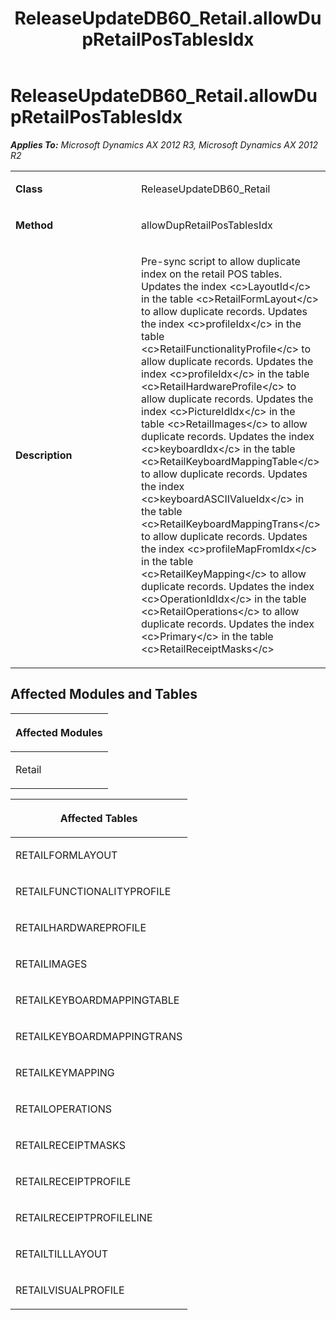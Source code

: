 ﻿---
title: ReleaseUpdateDB60_Retail.allowDupRetailPosTablesIdx
TOCTitle: ReleaseUpdateDB60_Retail.allowDupRetailPosTablesIdx
ms:assetid: 94586e67-9025-fd71-6d96-bd12c315a269
ms:mtpsurl: https://msdn.microsoft.com/en-us/library/JJ686145(v=AX.60)
ms:contentKeyID: 49709849
ms.date: 05/18/2015
mtps_version: v=AX.60
---

# ReleaseUpdateDB60\_Retail.allowDupRetailPosTablesIdx 


_**Applies To:** Microsoft Dynamics AX 2012 R3, Microsoft Dynamics AX 2012 R2_

<table>
<colgroup>
<col style="width: 50%" />
<col style="width: 50%" />
</colgroup>
<tbody>
<tr class="odd">
<td><p><strong>Class</strong></p></td>
<td><p>ReleaseUpdateDB60_Retail</p></td>
</tr>
<tr class="even">
<td><p><strong>Method</strong></p></td>
<td><p>allowDupRetailPosTablesIdx</p></td>
</tr>
<tr class="odd">
<td><p><strong>Description</strong></p></td>
<td><p>Pre-sync script to allow duplicate index on the retail POS tables. Updates the index &lt;c&gt;LayoutId&lt;/c&gt; in the table &lt;c&gt;RetailFormLayout&lt;/c&gt; to allow duplicate records. Updates the index &lt;c&gt;profileIdx&lt;/c&gt; in the table &lt;c&gt;RetailFunctionalityProfile&lt;/c&gt; to allow duplicate records. Updates the index &lt;c&gt;profileIdx&lt;/c&gt; in the table &lt;c&gt;RetailHardwareProfile&lt;/c&gt; to allow duplicate records. Updates the index &lt;c&gt;PictureIdIdx&lt;/c&gt; in the table &lt;c&gt;RetailImages&lt;/c&gt; to allow duplicate records. Updates the index &lt;c&gt;keyboardIdx&lt;/c&gt; in the table &lt;c&gt;RetailKeyboardMappingTable&lt;/c&gt; to allow duplicate records. Updates the index &lt;c&gt;keyboardASCIIValueIdx&lt;/c&gt; in the table &lt;c&gt;RetailKeyboardMappingTrans&lt;/c&gt; to allow duplicate records. Updates the index &lt;c&gt;profileMapFromIdx&lt;/c&gt; in the table &lt;c&gt;RetailKeyMapping&lt;/c&gt; to allow duplicate records. Updates the index &lt;c&gt;OperationIdIdx&lt;/c&gt; in the table &lt;c&gt;RetailOperations&lt;/c&gt; to allow duplicate records. Updates the index &lt;c&gt;Primary&lt;/c&gt; in the table &lt;c&gt;RetailReceiptMasks&lt;/c&gt;</p></td>
</tr>
</tbody>
</table>


## Affected Modules and Tables

<table>
<colgroup>
<col style="width: 100%" />
</colgroup>
<thead>
<tr class="header">
<th><p>Affected Modules</p></th>
</tr>
</thead>
<tbody>
<tr class="odd">
<td><p>Retail</p></td>
</tr>
</tbody>
</table>


<table>
<colgroup>
<col style="width: 100%" />
</colgroup>
<thead>
<tr class="header">
<th><p>Affected Tables</p></th>
</tr>
</thead>
<tbody>
<tr class="odd">
<td><p>RETAILFORMLAYOUT</p></td>
</tr>
<tr class="even">
<td><p>RETAILFUNCTIONALITYPROFILE</p></td>
</tr>
<tr class="odd">
<td><p>RETAILHARDWAREPROFILE</p></td>
</tr>
<tr class="even">
<td><p>RETAILIMAGES</p></td>
</tr>
<tr class="odd">
<td><p>RETAILKEYBOARDMAPPINGTABLE</p></td>
</tr>
<tr class="even">
<td><p>RETAILKEYBOARDMAPPINGTRANS</p></td>
</tr>
<tr class="odd">
<td><p>RETAILKEYMAPPING</p></td>
</tr>
<tr class="even">
<td><p>RETAILOPERATIONS</p></td>
</tr>
<tr class="odd">
<td><p>RETAILRECEIPTMASKS</p></td>
</tr>
<tr class="even">
<td><p>RETAILRECEIPTPROFILE</p></td>
</tr>
<tr class="odd">
<td><p>RETAILRECEIPTPROFILELINE</p></td>
</tr>
<tr class="even">
<td><p>RETAILTILLLAYOUT</p></td>
</tr>
<tr class="odd">
<td><p>RETAILVISUALPROFILE</p></td>
</tr>
</tbody>
</table>

  


